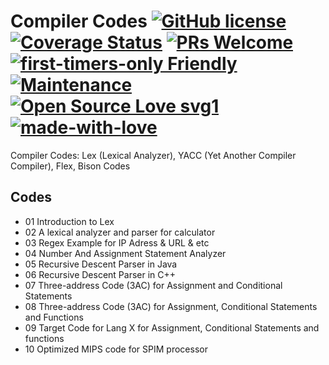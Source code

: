 # Compiler Codes [![GitHub license](https://img.shields.io/badge/license-GLWTPL-blue.svg)](https://github.com/me-shaon/GLWTPL/blob/master/NSFW_LICENSE) [![Coverage Status](https://img.shields.io/badge/coverage-100%25-yellow.svg)]() [![PRs Welcome](https://img.shields.io/badge/PRs-welcome-brightgreen.svg)]() [![first-timers-only Friendly](https://img.shields.io/badge/first--timers--only-friendly-blue.svg)](http://www.firsttimersonly.com/) [![Maintenance](https://img.shields.io/badge/Maintained%3F-yes-green.svg)](https://github.com/SaadAAkash/Compiler-Linux-GIT-AWS-Essentials/graphs/commit-activity) [![Open Source Love svg1](https://badges.frapsoft.com/os/v1/open-source.svg?v=103)](https://github.com/ellerbrock/open-source-badges/) [![made-with-love](https://img.shields.io/badge/Made%20with-Love-1f425f.svg)](https://saadaakash.bitbucket.io/)
Compiler Codes:
Lex (Lexical Analyzer), YACC (Yet Another Compiler Compiler), Flex, Bison Codes

## Codes

* 01 Introduction to Lex
* 02 A lexical analyzer and parser for calculator
* 03 Regex Example for IP Adress & URL & etc
* 04 Number And Assignment Statement Analyzer
* 05 Recursive Descent Parser in Java
* 06 Recursive Descent Parser in C++
* 07 Three-address Code (3AC) for Assignment and Conditional Statements
* 08 Three-address Code (3AC) for Assignment, Conditional Statements and Functions
* 09 Target Code for Lang X for Assignment, Conditional Statements and functions
* 10 Optimized MIPS code for SPIM processor
